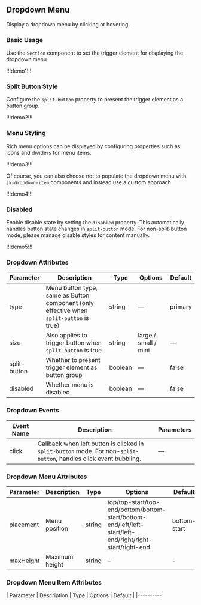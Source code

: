 ## Dropdown Menu

Display a dropdown menu by clicking or hovering.

### Basic Usage

Use the `Section` component to set the trigger element for displaying the dropdown menu.

!!!demo1!!!

### Split Button Style

Configure the `split-button` property to present the trigger element as a button group.

!!!demo2!!!

### Menu Styling  

Rich menu options can be displayed by configuring properties such as icons and dividers for menu items.

!!!demo3!!!

Of course, you can also choose not to populate the dropdown menu with `jk-dropdown-item` components and instead use a custom approach.

!!!demo4!!!  

### Disabled    

Enable disable state by setting the `disabled` property. This automatically handles button state changes in `split-button` mode. For non-split-button mode, please manage disable styles for content manually.

!!!demo5!!!

### Dropdown Attributes

| Parameter     | Description                                                                 | Type     | Options               | Default  |
|--------------|---------------------------------------------------------------------------|----------|-----------------------|----------|
| type         | Menu button type, same as Button component (only effective when `split-button` is true) | string   | —                    | primary  |
| size         | Also applies to trigger button when `split-button` is true                 | string   | large / small / mini | —        |
| split-button | Whether to present trigger element as button group                        | boolean  | —                    | false    |
| disabled     | Whether menu is disabled                                                  | boolean  | —                    | false    |

### Dropdown Events  

| Event Name | Description                                                                                                | Parameters |
|-----------|----------------------------------------------------------------------------------------------------------|------------|
| click     | Callback when left button is clicked in `split-button` mode. For non-`split-button`, handles click event bubbling. | —          |

### Dropdown Menu Attributes  

| Parameter   | Description         | Type   | Options                                                                                                    | Default      |
|------------|-------------------|--------|----------------------------------------------------------------------------------------------------------|--------------|
| placement | Menu position      | string | top/top-start/top-end/bottom/bottom-start/bottom-end/left/left-start/left-end/right/right-start/right-end | bottom-start |
| maxHeight | Maximum height     | string | -                                                                                                       | -            |

### Dropdown Menu Item Attributes  

| Parameter | Description       | Type    | Options | Default |
|----------